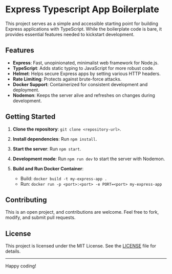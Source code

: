 
# Express Typescript App Boilerplate

This project serves as a simple and accessible starting point for building Express applications with TypeScript. While the boilerplate code is bare, it provides essential features needed to kickstart development.

## Features

- **Express**: Fast, unopinionated, minimalist web framework for Node.js.
- **TypeScript**: Adds static typing to JavaScript for more robust code.
- **Helmet**: Helps secure Express apps by setting various HTTP headers.
- **Rate Limiting**: Protects against brute-force attacks.
- **Docker Support**: Containerized for consistent development and deployment.
- **Nodemon**: Keeps the server alive and refreshes on changes during development.

## Getting Started

1. **Clone the repository**: `git clone <repository-url>`.
2. **Install dependencies**: Run `npm install`.
3. **Start the server**: Run `npm start`.
4. **Development mode**: Run `npm run dev` to start the server with Nodemon.
5. **Build and Run Docker Container**:

   - Build: `docker build -t my-express-app .`
   - Run: `docker run -p <port>:<port> -e PORT=<port> my-express-app`

## Contributing

This is an open project, and contributions are welcome. Feel free to fork, modify, and submit pull requests.

## License

This project is licensed under the MIT License. See the [LICENSE](LICENSE) file for details.

---

Happy coding!
